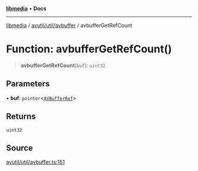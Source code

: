 [**libmedia**](../../../../README.md) • **Docs**

***

[libmedia](../../../../README.md) / [avutil/util/avbuffer](../README.md) / avbufferGetRefCount

# Function: avbufferGetRefCount()

> **avbufferGetRefCount**(`buf`): `uint32`

## Parameters

• **buf**: `pointer`\<[`AVBufferRef`](../../../struct/avbuffer/classes/AVBufferRef.md)\>

## Returns

`uint32`

## Source

[avutil/util/avbuffer.ts:151](https://github.com/zhaohappy/libmedia/blob/acbbf6bd75e6ee4c968b9f441fe28c40f42f350d/src/avutil/util/avbuffer.ts#L151)
